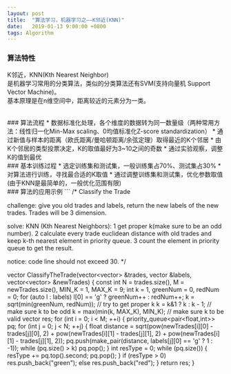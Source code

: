 ```yaml
---
layout: post
title:  "算法学习，机器学习之——K邻近(KNN)"
date:   2019-01-13 9:00:00 +0800
tags: Algorithm
---
```

### 算法特性
K邻近，KNN(Kth Nearest Neighbor)<br/>
是机器学习常用的分类算法，类似的分类算法还有SVM(支持向量机 Support Vector Machine)。<br/>
基本原理是在n维空间中，距离较近的元素分为一类。

<br/>
### 算法流程
* 数据标准化处理，各个维度的数据转为同一数量级（两种常用方法：线性归一化Min-Max scaling、0均值标准化Z-score standardization）
* 通过新值与样本的距离（欧氏距离/曼哈顿距离/余弦定理）取得最近的K个邻居
* 由K个邻居的类型投票决定，K的取值最好为3~10之间的奇数
* 通过实验观察，调整K的值到最优

<br/>
### 基本训练过程
* 选定训练集和测试集，一般训练集占70%、测试集占30%
* 对算法进行训练，寻找最合适的K取值
* 通过调整训练集和测试集，优化参数取值(由于KNN是最简单的，一般优化范围有限)

<br/>
### 算法的应用示例
```
/*
Classify the Trade

challenge:
give you old trades and labels, return the new labels of the new trades. 
Trades will be 3 dimension.

solve:
KNN (Kth Nearest Neighbors): 1 get proper k(make sure to be an odd number).
2 calculate every trade euclidean distance with old trades and
keep k-th nearest element in priority queue.
3 count the element in priority queue to get the result.

notice:
code line should not exceed 30.
*/

vector<string> ClassifyTheTrade(vector<vector<float>> &trades,
vector<string> &labels, vector<vector<float>> &newTrades) {
	const int N = trades.size(), M = newTrades.size(), MIN_K = 1, MAX_K = 9;
	int k = 1, greenNum = 0, redNum = 0;
	for (auto l : labels)
		l[0] == 'g' ? greenNum++ : redNum++;
	k = sqrt(min(greenNum, redNum));	// try to get proper k
	k = k&1 ? k : k - 1;	// make sure k to be odd
	k = max(min(k, MAX_K), MIN_K);	// make sure k to be valid
	vector<string> res;
	for (int i = 0; i < M; ++i) {
		priority_queue<pair<float,int>> pq;
		for (int j = 0; j < N; ++j) {
			float distance = sqrt(pow(newTrades[i][0] - trades[j][0], 2) +
					pow(newTrades[i][1] - trades[j][1], 2) +
					pow(newTrades[i][1] - trades[j][1], 2));
			pq.push(make_pair(distance, labels[j][0] == 'g' ? 1 : -1));
			while (pq.size() > k)
				pq.pop();
		}
		int resType = 0;
		while (pq.size()) {
			resType += pq.top().second;
			pq.pop();
		}
		if (resType > 0)
			res.push_back("green");
		else
			res.push_back("red");
	}
	return res;
}
```
